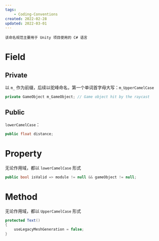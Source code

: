 ```yaml
---
tags:
    - Coding-Conventions
created: 2022-02-28
updated: 2022-03-01
---
```


```ad-note
该命名规范主要用于 Unity 项目使用的 C# 语言
```

# Field

## Private

以 `m_` 作为前缀，后续以驼峰命名，第一个单词首字母大写：`m_UpperCamelCase`  

```csharp
private GameObject m_GameObject; // Game object hit by the raycast
```

## Public

`lowerCamelCase`：

```csharp
public float distance;
```

# Property

无论作用域，都以 `lowerCamelCase` 形式

```csharp
public bool isValid => module != null && gameObject != null;
```

# Method

无论作用域，都以 `UpperCamelCase` 形式

```csharp
protected Text()
{
    useLegacyMeshGeneration = false;
}
```